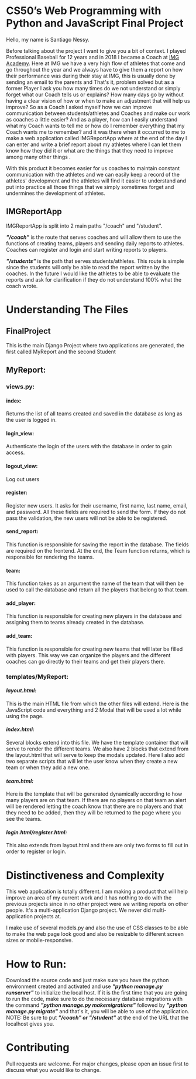 # CS50’s Web Programming with Python and JavaScript Final Project

Hello, my name is Santiago Nessy.

Before talking about the project I want to give you a bit of context. I played Professional Baseball for 12 years and in 2018 I became a Coach at [IMG Academy](https://www.imgacademy.com). Here at IMG we have a very high flow of athletes that come and go throughout the year and we always have to give them a report on how their performance was during their stay at IMG, this is usually done by sending an email to the parents and That's it, problem solved but as a former Player I ask you how many times do we not understand or simply forget what our Coach tells us or explains? How many days go by without having a clear vision of how or when to make an adjustment that will help us improve? So as a Coach I asked myself how we can improve communication between students/athletes and Coaches and make our work as coaches a little easier? And as a player, how can I easily understand what my Coach wants to tell me or how do I remember everything that my Coach wants me to remember? and it was there when it occurred to me to make a web application called IMGReportApp where at the end of the day I can enter and write a brief report about my athletes where I can let them know how they did it or what are the things that they need to improve among many other things .

With this product it becomes easier for us coaches to maintain constant communication with the athletes and we can easily keep a record of the athletes' development and the athletes will find it easier to understand and put into practice all those things that we simply sometimes forget and undermines the development of athletes.



## IMGReportApp 

IMGReportApp is split into 2 main paths "/coach" and "/student".

***"/coach"***  is the route that serves coaches and will allow them to use the functions of creating teams, players and sending daily reports to athletes. Coaches can register and login and start writing reports to players.

***"/students"*** is the path that serves students/athletes. This route is simple since the students will only be able to read the report written by the coaches. In the future I would like the athletes to be able to evaluate the reports and ask for clarification if they do not understand 100% what the coach wrote.



# Understanding The Files

## FinalProject
This is the main Django Project where two applications are generated, the first called MyReport and the second Student

## MyReport:
### views.py:
#### index:
Returns the list of all teams created and saved in the database as long as the user is logged in.
#### login_view:
Authenticate the login of the users with the database in order to gain access.
#### logout_view:
Log out users
#### register:
Register new users. It asks for their username, first name, last name, email, and password. All these fields are required to send the form. If they do not pass the validation, the new users will not be able to be registered.
#### send_report:
This function is responsible for saving the report in the database. The fields are required on the frontend. At the end, the Team function returns, which is responsible for rendering the teams.
#### team:
This function takes as an argument the name of the team that will then be used to call the database and return all the players that belong to that team.
#### add_player:
This function is responsible for creating new players in the database and assigning them to teams already created in the database.
#### add_team:
This function is responsible for creating new teams that will later be filled with players. This way we can organize the players and the different coaches can go directly to their teams and get their players there.


### templates/MyReport:
#### ***layout.html:***
This is the main HTML file from which the other files will extend. Here is the JavaScript code and everything and 2 Modal that will be used a lot while using the page.
#### ***index.html:***
Several blocks extend into this file. We have the template container that will serve to render the different teams. We also have 2 blocks that extend from the layout.html that will serve to keep the modals updated.
Here I also add two separate scripts that will let the user know when they create a new team or when they add a new one.
#### ***team.html:***
Here is the template that will be generated dynamically according to how many players are on that team. If there are no players on that team an alert will be rendered letting the coach know that there are no players and that they need to be added, then they will be returned to the page where you see the teams.
#### ***login.html/register.html:***
This also extends from layout.html and there are only two forms to fill out in order to register or login.


# Distinctiveness and Complexity
This web application is totally different. I am making a product that will help improve an area of my current work and it has nothing to do with the previous projects since in no other project were we writing reports on other people. It's a multi-application Django project. We never did multi-application projects at.

I make use of several models.py and also the use of CSS classes to be able to make the web page look good and also be resizable to different screen sizes or mobile-responsive.

# How to Run:
Download the source code and just make sure you have the python environment created and activated and use ***"python manage.py runserver"*** to initialize the local host. If it is the first time that you are going to run the code, make sure to do the necessary database migrations with the command ***"python manage.py makemigrations"*** followed by ***"python manage.py migrate"*** and that's it, you will be able to use of the application. NOTE: Be sure to put ***"/coach" or "/student"*** at the end of the URL that the localhost gives you.

# Contributing
Pull requests are welcome. For major changes, please open an issue first to discuss what you would like to change.
